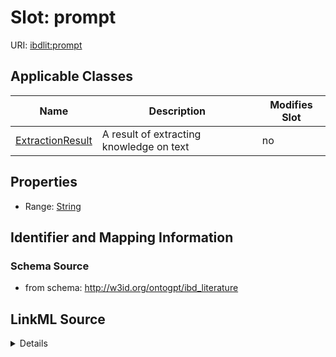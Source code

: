 

# Slot: prompt

URI: [ibdlit:prompt](http://w3id.org/ontogpt/ibd_literature/prompt)



<!-- no inheritance hierarchy -->





## Applicable Classes

| Name | Description | Modifies Slot |
| --- | --- | --- |
| [ExtractionResult](ExtractionResult.md) | A result of extracting knowledge on text |  no  |







## Properties

* Range: [String](String.md)





## Identifier and Mapping Information







### Schema Source


* from schema: http://w3id.org/ontogpt/ibd_literature




## LinkML Source

<details>
```yaml
name: prompt
from_schema: http://w3id.org/ontogpt/ibd_literature
rank: 1000
alias: prompt
owner: ExtractionResult
domain_of:
- ExtractionResult
range: string

```
</details>